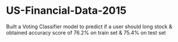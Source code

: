 # US-Financial-Data-2015
 Built a Voting Classifier model to predict if a user should long stock &amp; obtained accuracy score of 76.2% on train set &amp; 75.4% on test set 
